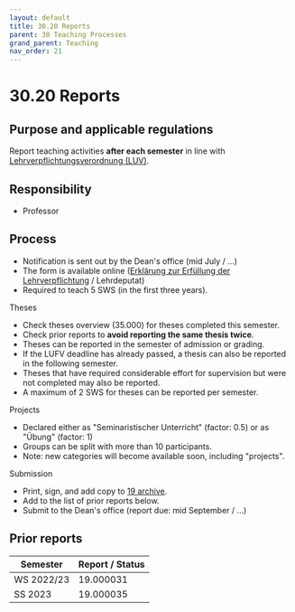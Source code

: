 ```yaml
---
layout: default
title: 30.20 Reports
parent: 30 Teaching Processes
grand_parent: Teaching
nav_order: 21
---
```


# 30.20 Reports

## Purpose and applicable regulations

Report teaching activities **after each semester** in line with [Lehrverpflichtungsverordnung (LUV)](https://www.uni-bamberg.de/fileadmin/uni/verwaltung/mittelbau-konvent/Lehrverpflichtungsverordnung2004.pdf).

## Responsibility

- Professor

## Process

- Notification is sent out by the Dean's office (mid July / ...)
- The form is available online ([Erklärung zur Erfüllung der Lehrverpflichtung](https://www.uni-bamberg.de/abt-personal/formulare-infos-und-merkblaetter/) / Lehrdeputat)
- Required to teach 5 SWS (in the first three years).

Theses

- Check theses overview (35.000) for theses completed this semester.
- Check prior reports to **avoid reporting the same thesis twice**.
- Theses can be reported in the semester of admission or grading.
- If the LUFV deadline has already passed, a thesis can also be reported in the following semester.
- Theses that have required considerable effort for supervision but were not completed may also be reported.
- A maximum of 2 SWS for theses can be reported per semester.

Projects

- Declared either as "Seminaristischer Unterricht" (factor: 0.5) or as "Übung" (factor: 1)
- Groups can be split with more than 10 participants.
- Note: new categories will become available soon, including "projects".

Submission

- Print, sign, and add copy to [19 archive](../../lab_management/19_archive.html).
- Add to the list of prior reports below.
- Submit to the Dean's office (report due: mid September / ...)

## Prior reports

| Semester    | Report / Status  |
|-------------|------------------|
| WS 2022/23  | 19.000031        |
| SS 2023     | 19.000035        |
